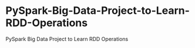 # PySpark-Big-Data-Project-to-Learn-RDD-Operations
PySpark Big Data Project to Learn RDD Operations
